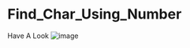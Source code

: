 # Find_Char_Using_Number

Have A Look
![image](https://user-images.githubusercontent.com/101513496/206462844-03d18f48-3ad2-45fb-9f7d-8f6859aa33dc.png)
